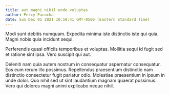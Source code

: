 ```yaml
---
title: aut magni nihil unde voluptas
author: Percy Pacocha
date: Sun Dec 05 2021 10:59:41 GMT-0500 (Eastern Standard Time)
---
```

Modi sunt debitis numquam. Expedita minima iste distinctio iste qui quia. Magni nobis quia incidunt sequi.

 Perferendis quasi officiis temporibus et voluptas. Mollitia sequi id fugit sed et ratione sint ipsa. Vero suscipit qui aut.

 Deleniti nam quia autem nostrum in consequatur aspernatur consequatur. Eos eum rerum illo possimus. Repellendus praesentium distinctio nam distinctio consectetur fugit pariatur odio. Molestiae praesentium in ipsum in unde dolor. Quo nihil sed ut sint laudantium magnam quaerat possimus. Vero qui dolores magni animi explicabo neque nihil.